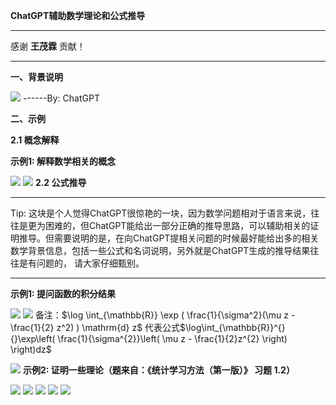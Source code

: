 **ChatGPT辅助数学理论和公式推导**

  -----------------------------------------------------------------------
  感谢 **王茂霖** 贡献！

  -----------------------------------------------------------------------

**一、背景说明**

![](../img/folder3/ChatGPT辅助数学理论和公式推导/image1.png)
------By: ChatGPT

**二、示例**

**2.1 概念解释**

**示例1: 解释数学相关的概念**

![](../img/folder3/ChatGPT辅助数学理论和公式推导/image4.png)
![](../img/folder3/ChatGPT辅助数学理论和公式推导/image5.png)
**2.2 公式推导**

  ------------------------------------------------------------------------------------------------------------------------------------------------------------------------------------------------------------------------------------------------------------------------------------------------
  Tip:
  这块是个人觉得ChatGPT很惊艳的一块，因为数学问题相对于语言来说，往往是更为困难的，但ChatGPT能给出一部分正确的推导思路，可以辅助相关的证明推导。但需要说明的是，在向ChatGPT提相关问题的时候最好能给出多的相关数学背景信息，包括一些公式和名词说明，另外就是ChatGPT生成的推导结果往往是有问题的，
  请大家仔细甄别。

  ------------------------------------------------------------------------------------------------------------------------------------------------------------------------------------------------------------------------------------------------------------------------------------------------

**示例1: 提问函数的积分结果**

![](../img/folder3/ChatGPT辅助数学理论和公式推导/image6.png)
![](../img/folder3/ChatGPT辅助数学理论和公式推导/image7.png)
备注：\$\\log \\int\_{\\mathbb{R}} \\exp ( \\frac{1}{\\sigma\^2}(\\mu
z - \\frac{1}{2} z\^2) ) \\mathrm{d} z\$
代表公式$\log\int_{\mathbb{R}}^{}{}\exp\left( \frac{1}{\sigma^{2}}\left( \mu z - \frac{1}{2}z^{2} \right) \right)dz$

![](../img/folder3/ChatGPT辅助数学理论和公式推导/image8.png)
**示例2: 证明一些理论（题来自：《统计学习方法（第一版）》 习题 1.2）**

![](../img/folder3/ChatGPT辅助数学理论和公式推导/image9.png)
![](../img/folder3/ChatGPT辅助数学理论和公式推导/image10.png)
![](../img/folder3/ChatGPT辅助数学理论和公式推导/image11.png)
![](../img/folder3/ChatGPT辅助数学理论和公式推导/image2.png)
![](../img/folder3/ChatGPT辅助数学理论和公式推导/image3.png)